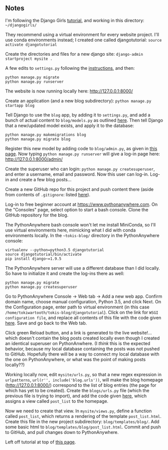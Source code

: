 ## Notes

I'm following the Django Girls [tutorial](https://www.gitbook.com/book/djangogirls/djangogirls-tutorial/details),
and working in this directory: `~/djangogirls/`

They recommend using a virtual environment for every website project. I'll use 
conda environments instead; I created one called djangotutorial: 
`source activate djangotutorial`

Create the directories and files for a new django site:
`django-admin startproject mysite .`

A few edits to `settings.py` following the [instructions](http://tutorial.djangogirls.org/en/django_start_project/), 
and then:
```
python manage.py migrate
python manage.py runserver
```
The website is now running locally here: http://127.0.0.1:8000/

Create an application (and a new blog subdirectory):
`python manage.py startapp blog`

Tell Django to use the `blog` app, by adding it to `settings.py`, and add a 
bunch of actual content to `blog/models.py` as outlined [here](http://tutorial.djangogirls.org/en/django_models/). Then tell Django 
that a new/updated model exists, and apply it to the database:
```
python manage.py makemigrations blog
python manage.py migrate blog
```

Register this new model by adding code to `blog/admin.py`, as given in 
[this page](http://tutorial.djangogirls.org/en/django_admin/). Now typing 
`python manage.py runserver` will give a log-in page here: 
http://127.0.0.1:8000/admin/

Create the superuser who can login: `python manage.py createsuperuser`, and 
enter a username, email and password. Now this user can log-in. Log-in and 
create a few blog posts...

Create a new GitHub repo for this project and push content there (aside from 
contents of `.gitignore`: listed [here](http://tutorial.djangogirls.org/en/deploy/)).

Log-in to free beginner account at https://www.pythonanywhere.com. On the 
"Consoles" page, select option to start a bash console. Clone the GitHub
repository for the blog.

The PythonAnywhere bash console won't let me install MiniConda, so I'll use
virtual environments here, mimicking what I did with conda environments locally.
In the `~tokis-blog/` directory in the PythonAnywhere console:
```
virtualenv --python=python3.5 djangotutorial
source djangotutorial/bin/activate
pip install django~=1.9.5
```

The PythonAnywhere server will use a different database than I did locally. So
have to initialize it and create the log-ins there as well:
```
python manage.py migrate
python manage.py createsuperuser
```

Go to PythonAnywhere Console -> Web tab -> Add a new web app. Confirm domain
name, choose manual configuration, Python 3.5, and click Next. On the 
Configuration page, enter path to virtual environment (in this case `/home/tokiwartooth/tokis-blog/djangotutorial`). Click on the link for
`WSGI configuration file`, and replace all contents of this file with the code 
given [here](http://tutorial.djangogirls.org/en/deploy/). Save and go back to 
the Web tab. 

Click green Reload button, and a link is generated to the live
website!... which doesn't contain the blog posts created locally even though I
created an identical superuser on PythonAnwhere. (I *think* this is the expected 
behavior, because my local database containing the posts was not pushed to 
GitHub. Hopefully there will be a way to connect my local database with the one
on PythonAnywhere, or what was the point of making posts locally??)

Working locally now, edit `mysite/urls.py`, so that a new regex expression in 
`urlpatterns`, `url(r'', include('blog.urls'))`, will make the blog homepage 
(http://127.0.0.1:8000/) correspond to the list of blog entries (the page for 
which has yet to be created). Create the `blogs/urls.py` file (which the 
previous file is trying to import), and add the code given [here](http://tutorial.djangogirls.org/en/django_urls/), which assigns a view 
called `post_list` to the homepage. 

Now we need to create that view. In `mysite/views.py`, define a function called 
`post_list`, which returns a rendering of the template `post_list.html`. Create 
this file in the new project subdirectory: `blog/templates/blog/`. Add some
basic html to `blog/templates/blog/post_list.html`. Commit and push to GitHub,
and pull changes down to PythonAnywhere.





Left off tutorial at top of [this page](http://tutorial.djangogirls.org/en/django_urls/).
